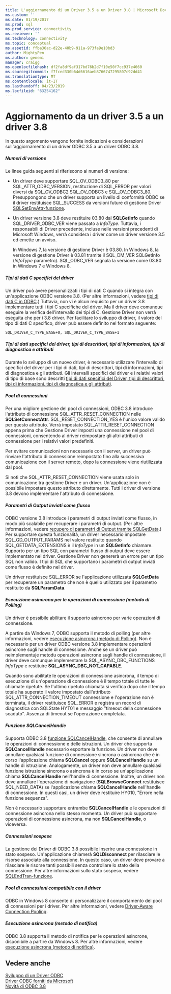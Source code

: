 ```yaml
---
title: L'aggiornamento di un Driver 3.5 a un Driver 3.8 | Microsoft Docs
ms.custom: ''
ms.date: 01/19/2017
ms.prod: sql
ms.prod_service: connectivity
ms.reviewer: ''
ms.technology: connectivity
ms.topic: conceptual
ms.assetid: ffba36ac-d22e-40b9-911a-973fa9e10bd3
author: MightyPen
ms.author: genemi
manager: craigg
ms.openlocfilehash: df2fa8df9af317bd76b2d7f10e50f7cc937e4660
ms.sourcegitcommit: f7fced330b64d6616aeb8766747295807c92dd41
ms.translationtype: MT
ms.contentlocale: it-IT
ms.lasthandoff: 04/23/2019
ms.locfileid: "63254162"
---
```

# <a name="upgrading-a-35-driver-to-a-38-driver"></a>Aggiornamento da un driver 3.5 a un driver 3.8
In questo argomento vengono fornite indicazioni e considerazioni sull'aggiornamento di un driver ODBC 3.5 a un driver ODBC 3.8.  
  
##### <a name="version-numbers"></a>Numeri di versione  
 Le linee guida seguenti si riferiscono ai numeri di versione:  
  
-   Un driver deve supportare SQL_OV_ODBC3_80 per SQL_ATTR_ODBC_VERSION, restituzione di SQL_ERROR per valori diversi da SQL_OV_ODBC2 SQL_OV_ODBC3 e SQL_OV_ODBC3_80. Presuppongono che un driver supporta un livello di conformità ODBC se il driver restituisce SQL_SUCCESS da versioni future di gestione Driver [SQLSetEnvAttr-funzione](../../../odbc/reference/syntax/sqlsetenvattr-function.md).  
  
-   Un driver versione 3.8 deve restituire 03.80 dal **SQLGetInfo** quando SQL_DRIVER_ODBC_VER viene passato a *InfoType*. Tuttavia, i responsabili di Driver precedente, incluse nelle versioni precedenti di Microsoft Windows, verrà considera i driver come un driver versione 3.5 ed emette un avviso.  
  
     In Windows 7, la versione di gestione Driver è 03.80. In Windows 8, la versione di gestione Driver è 03.81 tramite il SQL_DM_VER SQLGetInfo (*InfoType* parametro). SQL_ODBC_VER segnala la versione come 03.80 in Windows 7 e Windows 8.  
  
##### <a name="driver-specific-c-data-types"></a>Tipi di dati C specifici del driver  
 Un driver può avere personalizzati i tipi di dati C quando si integra con un'applicazione ODBC versione 3.8. (Per altre informazioni, vedere [tipi di dati C in ODBC](../../../odbc/reference/develop-app/c-data-types-in-odbc.md).) Tuttavia, non vi è alcun requisito per un driver 3.8 implementare tutti i tipi C specifiche del driver. Ma il driver deve comunque eseguire la verifica dell'intervallo dei tipi di C. Gestione Driver non verrà eseguita che per i 3.8 driver. Per facilitare lo sviluppo di driver, il valore del tipo di dati C specifico, driver può essere definito nel formato seguente:  
  
```  
SQL_DRIVER_C_TYPE_BASE+0, SQL_DRIVER_C_TYPE_BASE+1  
```  
  
##### <a name="driver-specific-data-types-descriptor-types-information-types-diagnostic-types-and-attributes"></a>Tipi di dati specifici del driver, tipi di descrittori, tipi di informazioni, tipi di diagnostica e attributi  
 Durante lo sviluppo di un nuovo driver, è necessario utilizzare l'intervallo di specifici del driver per i tipi di dati, tipi di descrittori, tipi di informazioni, tipi di diagnostica e gli attributi. Gli intervalli specifici del driver e i relativi valori di tipo di base sono descritti [tipi di dati specifici del Driver, tipi di descrittori, tipi di informazioni, tipi di diagnostica e gli attributi](../../../odbc/reference/develop-app/driver-specific-data-types-descriptor-information-diagnostic.md).  
  
##### <a name="connection-pooling"></a>Pool di connessioni  
 Per una migliore gestione del pool di connessioni, ODBC 3.8 introduce l'attributo di connessione SQL_ATTR_RESET_CONNECTION nelle **SQLSetConnectAttr**. SQL_RESET_CONNECTION_YES è l'unico valore valido per questo attributo. Verrà impostato SQL_ATTR_RESET_CONNECTION appena prima che Gestione Driver imposti una connessione nel pool di connessioni, consentendo al driver reimpostare gli altri attributi di connessione per i relativi valori predefiniti.  
  
 Per evitare comunicazioni non necessarie con il server, un driver può rinviare l'attributo di connessione reimpostato fino alla successiva comunicazione con il server remoto, dopo la connessione viene riutilizzata dal pool.  
  
 Si noti che SQL_ATTR_RESET_CONNECTION viene usata solo in comunicazione tra gestione Driver e un driver. Un'applicazione non è possibile impostare questo attributo direttamente. Tutti i driver di versione 3.8 devono implementare l'attributo di connessione.  
  
##### <a name="streamed-output-parameters"></a>Parametri di Output inviati come flusso  
 ODBC versione 3.8 introduce i parametri di output inviati come flusso, in modo più scalabile per recuperare i parametri di output. (Per altre informazioni, vedere [recupero di parametri di Output tramite SQLGetData](../../../odbc/reference/develop-app/retrieving-output-parameters-using-sqlgetdata.md).) Per supportare questa funzionalità, un driver necessario impostare SQL_GD_OUTPUT_PARAMS nel valore restituito quando SQL_GETDATA_EXTENSIONS è il *InfoType* in un **SQLGetInfo** chiamare. Supporto per un tipo SQL con parametri flusso di output deve essere implementato nel driver. Gestione Driver non genererà un errore per un tipo SQL non valido. I tipi di SQL che supportano i parametri di output inviati come flusso è definito nel driver.  
  
 Un driver restituisce SQL_ERROR se l'applicazione utilizzata **SQLGetData** per recuperare un parametro che non è quello utilizzato per il parametro restituito da **SQLParamData**.  
  
##### <a name="asynchronous-execution-for-connection-operations-polling-method"></a>Esecuzione asincrona per le operazioni di connessione (metodo di Polling)  
 Un driver è possibile abilitare il supporto asincrono per varie operazioni di connessione.  
  
 A partire da Windows 7, ODBC supporta il metodo di polling (per altre informazioni, vedere [esecuzione asincrona (metodo di Polling)](../../../odbc/reference/develop-app/asynchronous-execution-polling-method.md). Non è necessario per un driver ODBC versione 3.8 implementare operazioni asincrone sugli handle di connessione. Anche se un driver può neimplementuje metodu operazioni asincrone sugli handle di connessione, il driver deve comunque implementare la SQL_ASYNC_DBC_FUNCTIONS *InfoType* e restituire **SQL_ASYNC_DBC_NOT_CAPABLE**.  
  
 Quando sono abilitate le operazioni di connessione asincrona, il tempo di esecuzione di un'operazione di connessione è il tempo totale di tutte le chiamate ripetute. Se l'ultimo ripetuto chiamata si verifica dopo che il tempo totale ha superato il valore impostato dall'attributo SQL_ATTR_CONNECTION_TIMEOUT connessione e l'operazione non è terminata, il driver restituisce SQL_ERROR e registra un record di diagnostica con SQLState HYT01 e messaggio "timeout della connessione scaduto". Assenza di timeout se l'operazione completata.  
  
##### <a name="sqlcancelhandle-function"></a>Funzione SQLCancelHandle  
 Supporta ODBC 3.8 [funzione SQLCancelHandle](../../../odbc/reference/syntax/sqlcancelhandle-function.md), che consente di annullare le operazioni di connessione e delle istruzioni. Un driver che supporta **SQLCancelHandle** necessario esportare la funzione. Un driver non deve annullare qualsiasi funzione di connessione sincrona o asincrona che è in corso l'applicazione chiama **SQLCancel** oppure **SQLCancelHandle** su un handle di istruzione. Analogamente, un driver non deve annullare qualsiasi funzione istruzione sincrona o asincrona è in corso se un'applicazione chiama **SQLCancelHandle** nell'handle di connessione. Inoltre, un driver non deve annullare l'operazione di navigazione (**SQLBrowseConnect** restituisce SQL_NEED_DATA) se l'applicazione chiama **SQLCancelHandle** nell'handle di connessione. In questi casi, un driver deve restituire HY010, "Errore nella funzione sequenza".  
  
 Non è necessario supportare entrambe **SQLCancelHandle** e le operazioni di connessione asincrona nello stesso momento. Un driver può supportare operazioni di connessione asincrona, ma non **SQLCancelHandle**, o viceversa.  
  
##### <a name="suspended-connections"></a>Connessioni sospese  
 La gestione dei Driver di ODBC 3.8 possibile inserire una connessione in stato sospeso. Un'applicazione chiamerà **SQLDisconnect** per rilasciare le risorse associate alla connessione. In questo caso, un driver deve provare a rilasciare le risorse tanti possibili senza controllare lo stato della connessione. Per altre informazioni sullo stato sospeso, vedere [SQLEndTran-funzione](../../../odbc/reference/syntax/sqlendtran-function.md).  
  
##### <a name="driver-aware-connection-pooling"></a>Pool di connessioni compatibile con il driver  
 ODBC in Windows 8 consente di personalizzare il comportamento del pool di connessioni per i driver. Per altre informazioni, vedere [Driver-Aware Connection Pooling](../../../odbc/reference/develop-app/driver-aware-connection-pooling.md).  
  
##### <a name="asynchronous-execution-notification-method"></a>Esecuzione asincrona (metodo di notifica)  
 ODBC 3.8 supporta il metodo di notifica per le operazioni asincrone, disponibile a partire da Windows 8. Per altre informazioni, vedere [esecuzione asincrona (metodo di notifica)](../../../odbc/reference/develop-app/asynchronous-execution-notification-method.md).  
  
## <a name="see-also"></a>Vedere anche  
 [Sviluppo di un Driver ODBC](../../../odbc/reference/develop-driver/developing-an-odbc-driver.md)   
 [Driver ODBC forniti da Microsoft](../../../odbc/microsoft/microsoft-supplied-odbc-drivers.md)   
 [Novità di ODBC 3.8](../../../odbc/reference/what-s-new-in-odbc-3-8.md)
